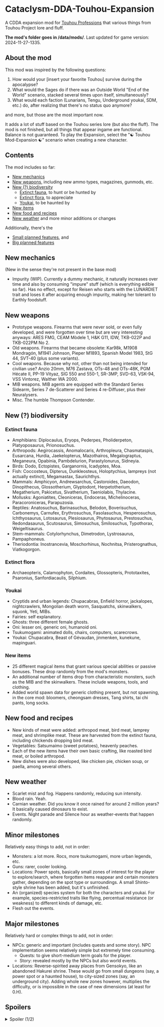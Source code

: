# Cataclysm-DDA-Touhou-Expansion
A CDDA expansion mod for [Touhou Professions](https://github.com/RedMisao/Cataclysm-DDA-Touhou-Mod) that various things from Touhou Project lore and fluff.

**The mod's folder goes in /data/mods/**.  Last updated for game version: 2024-11-27-1335.


## About the mod
This mod was inspired by the following questions:
  1) How would your [insert your favorite Touhou] survive during the apocalypse?
  2) What would the Sages do if there was an Outside World "End of the World" scenario, stacked several times upon itself, simultaneously?
  3) What would each faction (Lunarians, Tengu, Underground youkai, SDM, etc.) do, after realizing that there's no status quo anymore?

and more, but those are the most important now.

It adds a lot of stuff based on the Touhou series lore (but also the fluff).  The mod is not finished, but all things that appear ingame are functional.  Balance is not guaranteed.  To play the Expansion, select the "☯ Touhou Mod-Expansion ☯" scenario when creating a new character.


## Contents
The mod includes so far:
- [New mechanics](#new-mechanics)
- [New weapons](#new-weapons), including new ammo types, magazines, gunmods, etc.
- [New (?) biodiversity](#new--biodiversity)
  - [Extinct fauna](#extinct-fauna), to hunt or be hunted by
  - [Extinct flora](#extinct-flora), to appreciate
  - [Youkai](#youkai), to be haunted by
- [New items](#new-items)
- [New food and recipes](#new-food-and-recipes)
- [New weather](#new-weather)
and more minor additions or changes

Additionally, there's the
- [Small planned features](#minor-milestones), and
- [Big planned features](#major-milestones)


## New mechanics
(New in the sense they're not present in the base mod)
* Impurity (WIP).  Currently a dummy mechanic, it naturally increases over time and also by consuming "impure" stuff (which is everything edible so far).  Has no effect, except for Reisen who starts with the LUNARDIET trait and loses it after acquiring enough impurity, making her tolerant to Earthly foodstuff.


## New weapons
* Prototype weapons.  Firearms that were never sold, or even fully developed, and were forgotten over time but are very interesting anyways: ARES FMG, CEAM Mòdele 1, H&K G11, IDW, TKB-022P and TKB-022PM No 2.
* Old weapons.  Firearms that became obsolete: Kar98k, M1908 Mondragón, M1941 Johnson, Pieper M1893, Spanish Model 1983, StG 44, SVT-40 (plus some variants).
* Cool weapons.  Because why not, other than not being intended for civilian use? Anzio 20mm, M76 Zastava, OTs-48 and OTs-48K, PGM Hécate II, PP-19 Vityaz, SIG 550 and 550-1, SR-3MP, SVD-63, VSK-94, VSS Vintorez, Walther WA 2000.
* MIB weapons.  MIB agents are equipped with the Standard Series Sidearm, Series 7 de-Scatterer and Series 4 re-Diffuser, plus their Neuralysers.
* Misc.  The humble Thompson Contender.


## New (?) biodiversity

### Extinct fauna
* Amphibians: Diplocaulus, Eryops, Pederpes, Pholiderpeton, Platyoposaurus, Prionosuchus.
* Arthropods: Aegirocassis, Anomalocaris, Arthropleura, Chasmataspis, Eusarcana, Hurdia, Jaekelopterus, Mazothairos, Megalograptus, Meganeura, Opabinia, Pambdelurion, Parastylonurus, Sidneyia.
* Birds: Dodo, Ectopistes, Garganornis, Icadyptes, Moa.
* Fish: Coccosteus, Dipterus, Dunkleosteus, Holoptychius, lampreys (not actually extinct), Megamastax, Saurichthys.
* Mammals: Amphicyon, Andrewsarchus, Castoroides, Daeodon, Dinopithecus, Glossotherium, Glyptodont, Herpetotherium, Megatherium, Pakicetus, Sivatherium, Taeniolabis, Thylacine.
* Mollusks: Agoniatites, Cleoniceras, Endoceras, Michelinoceras, Paracoroniceras, Parapuzosia.
* Reptiles: Anatosuchus, Barinasuchus, Belodon, Boverisuchus, Carbonemys, Carnufex, Erythrosuchus, Fasolasuchus, Hesperosuchus, Ichthyosaurus, Lotosaurus, Plesiosaurus, Phytosaurus, Prestosuchus, Redondasaurus, Scutosaurus, Simosuchus, Smilosuchus, Typothorax, Weigeltisaurus.
* Stem-mammals: Cotylorhynchus, Dimetrodon, Lystrosaurus, Pampaphoneus.
* Theriodontia: Inostrancevia, Moschorhinus, Nochnitsa, Pristerognathus, Viatkogorgon.


### Extinct flora
* Archaeopteris, Calamophyton, Cordaites, Glossopteris, Prototaxites, Psaronius, Sanfordiacaulis, Silphium.


### Youkai
* Cryptids and urban legends: Chupacabras, Enfield horror, jackalopes, nightcrawlers, Mongolian death worm, Sasquatchs, skinwalkers, squonk, Yeti, MIBs.
* Fairies: self explanatory.
* Ghosts: three different female ghosts.
* Oni: lesser oni, generic oni, humanoid oni.
* Tsukumogami: animated dolls, chairs, computers, scarecrows.
* Youkai: Chupacabra, Beast of Gévaudan, jinmenken, kunekune, mapinguari.


### New items
* 25 different magical items that grant various special abilities or passive bonuses.  These drop randomly from the mod's monsters.
* An additional number of items drop from characteristic monsters, such as the MIB and the skinwalkers.  These include weapons, tools, and clothing.
* Added world spawn data for generic clothing present, but not spawning, in the core mod: bloomers, cheongsam dresses, Tang shirts, tai chi pants, long socks.


## New food and recipes
* New kinds of meat were added: arthropod meat, bird meat, lamprey meat, and shrimplike meat.  These are harvested from the extinct fauna, including chickends dropping bird meat.
* Vegetables: Satsumaimo (sweet potatoes), heavenly peaches.
* Each of the new items have their own basic crafting, like roasted bird meat, or boiled arthropod.
* New dishes were also developed, like chicken pie, chicken soup, or paella, among several others.


## New weather
* Scarlet mist and fog.  Happens randomly, reducing sun intensity.
* Blood rain.  Yeah.
* Carnian weather.  Did you know it once rained for around 2 million years?  It basically caused dinosaurs to exist.
* Events.  Night parade and Silence hour as weather-events that happen randomly.


## Minor milestones
Relatively easy things to add, not in order:
* Monsters: a lot more.  Rocs, more tsukumogami, more urban legends, etc.
* Guns: rarer, cooler looking.
* Locations: Power spots, basically small zones of interest for the player to explore/search, where forgotten items reappear and certain monsters gather, depending on the spot type or surroundings.  A small Shinto-style shrine has been added, but it's unfinished.
* An (organized) species system for both the characters and youkai.  For example, species-restricted traits like flying, percentual resistance (or weakness) to different kinds of damage, etc.
* Flesh out the events.


## Major milestones
Relatively hard or complex things to add, not in order:
* NPCs: generic and important (includes quests and some story).  NPC implementation seems relatively simple but extremely time consuming.
  * Quests: to give short-medium term goals for the player.
  * Story: revealed mostly by the NPCs but also world events.
* Locations: Reverse-spirited away places from Gensokyo, like an abandoned Hakurei shrine.  These would go from small dungeons (say, a power spot or a haunted house), to city-sized zones (say, an underground city).  Adding whole new zones however, multiplies the difficulty, or is impossible in the case of new dimensions (at least for 0.H).


## Spoilers

<details>
    <summary>Spoiler (1/2)</summary>
    Current profession descriptions give a initial glimpse of an underlying story. So far, a tl;dr is that certain mastermind youkai is related in some way or another to the Cataclysm, so she played her hand accordingly.  Each character would meet Gensokyan NPCs, or find items, structures or clues in the world, and continue the story from that point.  This is a long term goal after I finish adding and fixing most of the "core" mod.
    <details>
        <summary>Spoiler (2/2)</summary>
        Certain 2hu fan work matches the first D of CDDA almost perfectly
            </details>
</details>
